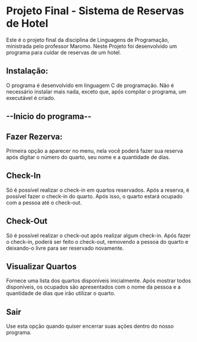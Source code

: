 # Projeto Final - Sistema de Reservas de Hotel

Este é o projeto final da disciplina de Linguagens de Programação, ministrada pelo professor Maromo.
Neste Projeto foi desenvolvido um programa para cuidar de reservas de um hotel.

## Instalação:

O programa é desenvolvido em linguagem C de programação. Não é necessário instalar mais nada, exceto que, após compilar o programa, um executável é criado.

## --Inicio do programa--

## Fazer Rezerva:
Primeira opção a aparecer no menu, nela você poderá fazer sua reserva após digitar o número do quarto, seu nome e a quantidade de dias.


## Check-In
Só é possível realizar o check-in em quartos reservados. Após a reserva, é possível fazer o check-in do quarto. Após isso, o quarto estará ocupado com a pessoa até o check-out.

## Check-Out
Só é possível realizar o check-out após realizar algum check-in. Após fazer o check-in, poderá ser feito o check-out, removendo a pessoa do quarto e deixando-o livre para ser reservado novamente.

## Visualizar Quartos
Fornece uma lista dos quartos disponíveis inicialmente. Após mostrar todos disponíveis, os ocupados são apresentados com o nome da pessoa e a quantidade de dias que irão utilizar o quarto.

## Sair
Use esta opção quando quiser encerrar suas ações dentro do nosso programa.
